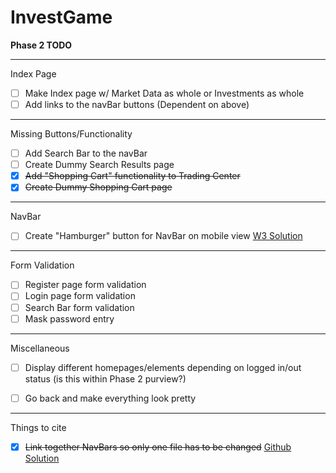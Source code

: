 # InvestGame


__Phase 2 TODO__

---

Index Page
- [ ] Make Index page w/ Market Data as whole or Investments as whole
- [ ] Add links to the navBar buttons (Dependent on above)

---

Missing Buttons/Functionality
- [ ] Add Search Bar to the navBar
- [ ] Create Dummy Search Results page 
- [X] ~~Add "Shopping Cart" functionality to Trading Center~~
- [X] ~~Create Dummy Shopping Cart page~~

---

NavBar
- [ ] Create "Hamburger" button for NavBar on mobile view [W3 Solution](https://www.w3schools.com/howto/howto_css_menu_icon.asp)

---

Form Validation
- [ ] Register page form validation
- [ ] Login page form validation
- [ ] Search Bar form validation
- [ ] Mask password entry

---

Miscellaneous
- [ ] Display different homepages/elements depending on logged in/out status (is this within Phase 2 purview?)
- [ ] Go back and make everything look pretty


---

Things to cite
- [X] ~~Link together NavBars so only one file has to be changed~~ [Github Solution](https://stackoverflow.com/questions/31954089/how-can-i-reuse-a-navigation-bar-on-multiple-pages)
